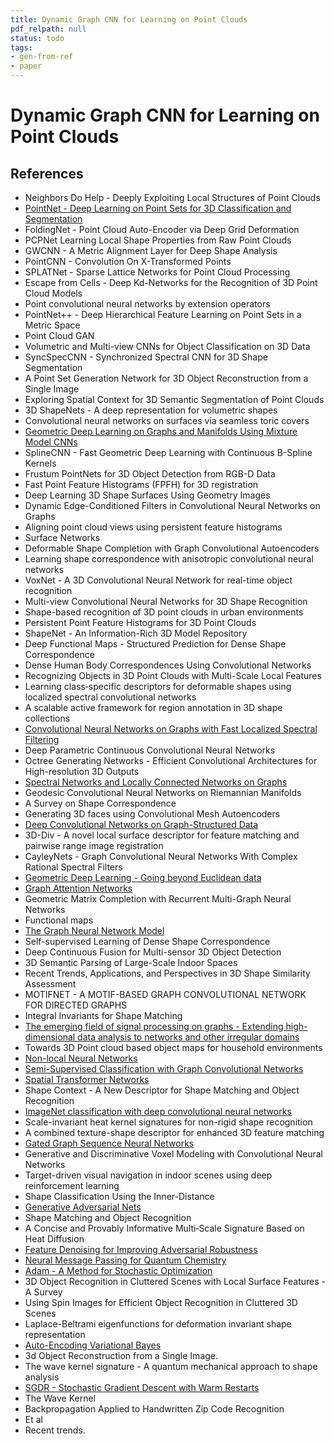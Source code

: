 ```yaml
---
title: Dynamic Graph CNN for Learning on Point Clouds
pdf_relpath: null
status: todo
tags:
- gen-from-ref
- paper
---
```


# Dynamic Graph CNN for Learning on Point Clouds

## References

- Neighbors Do Help - Deeply Exploiting Local Structures of Point Clouds
- [PointNet - Deep Learning on Point Sets for 3D Classification and Segmentation](./pointnet-deep-learning-on-point-sets-for-3d-classification-and-segmentation.md)
- FoldingNet - Point Cloud Auto-Encoder via Deep Grid Deformation
- PCPNet Learning Local Shape Properties from Raw Point Clouds
- GWCNN - A Metric Alignment Layer for Deep Shape Analysis
- PointCNN - Convolution On X-Transformed Points
- SPLATNet - Sparse Lattice Networks for Point Cloud Processing
- Escape from Cells - Deep Kd-Networks for the Recognition of 3D Point Cloud Models
- Point convolutional neural networks by extension operators
- PointNet++ - Deep Hierarchical Feature Learning on Point Sets in a Metric Space
- Point Cloud GAN
- Volumetric and Multi-view CNNs for Object Classification on 3D Data
- SyncSpecCNN - Synchronized Spectral CNN for 3D Shape Segmentation
- A Point Set Generation Network for 3D Object Reconstruction from a Single Image
- Exploring Spatial Context for 3D Semantic Segmentation of Point Clouds
- 3D ShapeNets - A deep representation for volumetric shapes
- Convolutional neural networks on surfaces via seamless toric covers
- [Geometric Deep Learning on Graphs and Manifolds Using Mixture Model CNNs](./geometric-deep-learning-on-graphs-and-manifolds-using-mixture-model-cnns.md)
- SplineCNN - Fast Geometric Deep Learning with Continuous B-Spline Kernels
- Frustum PointNets for 3D Object Detection from RGB-D Data
- Fast Point Feature Histograms (FPFH) for 3D registration
- Deep Learning 3D Shape Surfaces Using Geometry Images
- Dynamic Edge-Conditioned Filters in Convolutional Neural Networks on Graphs
- Aligning point cloud views using persistent feature histograms
- Surface Networks
- Deformable Shape Completion with Graph Convolutional Autoencoders
- Learning shape correspondence with anisotropic convolutional neural networks
- VoxNet - A 3D Convolutional Neural Network for real-time object recognition
- Multi-view Convolutional Neural Networks for 3D Shape Recognition
- Shape-based recognition of 3D point clouds in urban environments
- Persistent Point Feature Histograms for 3D Point Clouds
- ShapeNet - An Information-Rich 3D Model Repository
- Deep Functional Maps - Structured Prediction for Dense Shape Correspondence
- Dense Human Body Correspondences Using Convolutional Networks
- Recognizing Objects in 3D Point Clouds with Multi-Scale Local Features
- Learning class‐specific descriptors for deformable shapes using localized spectral convolutional networks
- A scalable active framework for region annotation in 3D shape collections
- [Convolutional Neural Networks on Graphs with Fast Localized Spectral Filtering](./convolutional-neural-networks-on-graphs-with-fast-localized-spectral-filtering.md)
- Deep Parametric Continuous Convolutional Neural Networks
- Octree Generating Networks - Efficient Convolutional Architectures for High-resolution 3D Outputs
- [Spectral Networks and Locally Connected Networks on Graphs](./spectral-networks-and-locally-connected-networks-on-graphs.md)
- Geodesic Convolutional Neural Networks on Riemannian Manifolds
- A Survey on Shape Correspondence
- Generating 3D faces using Convolutional Mesh Autoencoders
- [Deep Convolutional Networks on Graph-Structured Data](./deep-convolutional-networks-on-graph-structured-data.md)
- 3D-Div - A novel local surface descriptor for feature matching and pairwise range image registration
- CayleyNets - Graph Convolutional Neural Networks With Complex Rational Spectral Filters
- [Geometric Deep Learning - Going beyond Euclidean data](./geometric-deep-learning-going-beyond-euclidean-data.md)
- [Graph Attention Networks](./graph-attention-networks.md)
- Geometric Matrix Completion with Recurrent Multi-Graph Neural Networks
- Functional maps
- [The Graph Neural Network Model](./the-graph-neural-network-model.md)
- Self-supervised Learning of Dense Shape Correspondence
- Deep Continuous Fusion for Multi-sensor 3D Object Detection
- 3D Semantic Parsing of Large-Scale Indoor Spaces
- Recent Trends, Applications, and Perspectives in 3D Shape Similarity Assessment
- MOTIFNET - A MOTIF-BASED GRAPH CONVOLUTIONAL NETWORK FOR DIRECTED GRAPHS
- Integral Invariants for Shape Matching
- [The emerging field of signal processing on graphs - Extending high-dimensional data analysis to networks and other irregular domains](./the-emerging-field-of-signal-processing-on-graphs-extending-high-dimensional-data-analysis-to-networks-and-other-irregular-domains.md)
- Towards 3D Point cloud based object maps for household environments
- [Non-local Neural Networks](./non-local-neural-networks.md)
- [Semi-Supervised Classification with Graph Convolutional Networks](./semi-supervised-classification-with-graph-convolutional-networks.md)
- [Spatial Transformer Networks](./spatial-transformer-networks.md)
- Shape Context - A New Descriptor for Shape Matching and Object Recognition
- [ImageNet classification with deep convolutional neural networks](./imagenet-classification-with-deep-convolutional-neural-networks.md)
- Scale-invariant heat kernel signatures for non-rigid shape recognition
- A combined texture-shape descriptor for enhanced 3D feature matching
- [Gated Graph Sequence Neural Networks](./gated-graph-sequence-neural-networks.md)
- Generative and Discriminative Voxel Modeling with Convolutional Neural Networks
- Target-driven visual navigation in indoor scenes using deep reinforcement learning
- Shape Classification Using the Inner-Distance
- [Generative Adversarial Nets](./generative-adversarial-nets.md)
- Shape Matching and Object Recognition
- A Concise and Provably Informative Multi‐Scale Signature Based on Heat Diffusion
- [Feature Denoising for Improving Adversarial Robustness](./feature-denoising-for-improving-adversarial-robustness.md)
- [Neural Message Passing for Quantum Chemistry](./neural-message-passing-for-quantum-chemistry.md)
- [Adam - A Method for Stochastic Optimization](./adam-a-method-for-stochastic-optimization.md)
- 3D Object Recognition in Cluttered Scenes with Local Surface Features - A Survey
- Using Spin Images for Efficient Object Recognition in Cluttered 3D Scenes
- Laplace-Beltrami eigenfunctions for deformation invariant shape representation
- [Auto-Encoding Variational Bayes](./auto-encoding-variational-bayes.md)
- 3d Object Reconstruction from a Single Image.
- The wave kernel signature - A quantum mechanical approach to shape analysis
- [SGDR - Stochastic Gradient Descent with Warm Restarts](./sgdr-stochastic-gradient-descent-with-warm-restarts.md)
- The Wave Kernel
- Backpropagation Applied to Handwritten Zip Code Recognition
- Et al
- Recent trends.
